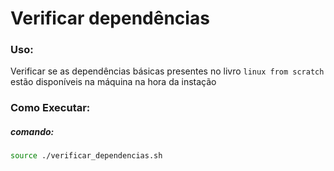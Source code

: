 # Verificar dependências
### Uso:

Verificar se as dependências básicas presentes no livro `linux from scratch` estão disponíveis na máquina na hora da instação


### Como Executar:

##### comando:
```bash
source ./verificar_dependencias.sh
```
